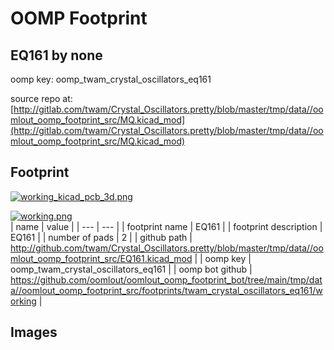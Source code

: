 # OOMP Footprint  
## EQ161  by none  
  
oomp key: oomp_twam_crystal_oscillators_eq161  
  
source repo at: [http://gitlab.com/twam/Crystal_Oscillators.pretty/blob/master/tmp/data//oomlout_oomp_footprint_src/MQ.kicad_mod](http://gitlab.com/twam/Crystal_Oscillators.pretty/blob/master/tmp/data//oomlout_oomp_footprint_src/MQ.kicad_mod)  
## Footprint  
  
[![working_kicad_pcb_3d.png](working_kicad_pcb_3d_600.png)](working_kicad_pcb_3d.png)  
  
[![working.png](working_600.png)](working.png)  
| name | value | 
| --- | --- | 
| footprint name | EQ161 | 
| footprint description | EQ161 | 
| number of pads | 2 | 
| github path | http://github.com/twam/Crystal_Oscillators.pretty/blob/master/tmp/data//oomlout_oomp_footprint_src/EQ161.kicad_mod | 
| oomp key | oomp_twam_crystal_oscillators_eq161 | 
| oomp bot github | https://github.com/oomlout/oomlout_oomp_footprint_bot/tree/main/tmp/data//oomlout_oomp_footprint_src/footprints/twam_crystal_oscillators_eq161/working | 
## Images  

